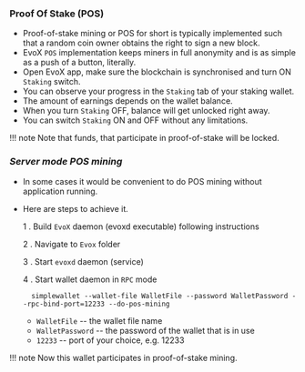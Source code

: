 ### Proof Of Stake (POS)

* Proof-of-stake mining or POS for short is typically implemented such that a random coin owner obtains the right to sign a new block. 
* EvoX `POS` implementation keeps miners in full anonymity and is as simple as a push of a button, literally.
* Open EvoX app, make sure the blockchain is synchronised and turn ON `Staking` switch.
* You can observe your progress in the `Staking` tab of your staking wallet. 
* The amount of earnings depends on the wallet balance.  
* When you turn `Staking` OFF, balance will get unlocked right away. 
* You can switch `Staking` ON and OFF without any limitations.

!!! note
    Note that funds, that participate in proof-of-stake will be locked.

### _Server mode POS mining_

* In some cases it would be convenient to do POS mining without application running. 

* Here are steps to achieve it.

    1 . Build `EvoX` daemon (evoxd executable) following instructions
    
    2 . Navigate to `Evox` folder
    
    3 . Start `evoxd` daemon (service)
    
    4 . Start wallet daemon in `RPC` mode


        simplewallet --wallet-file WalletFile --password WalletPassword --rpc-bind-port=12233 --do-pos-mining  


    * `WalletFile` -- the wallet file name
    * `WalletPassword` -- the password of the wallet that is in use
    * `12233` -- port of your choice, e.g. 12233

!!! note
        Now this wallet participates in proof-of-stake mining.
